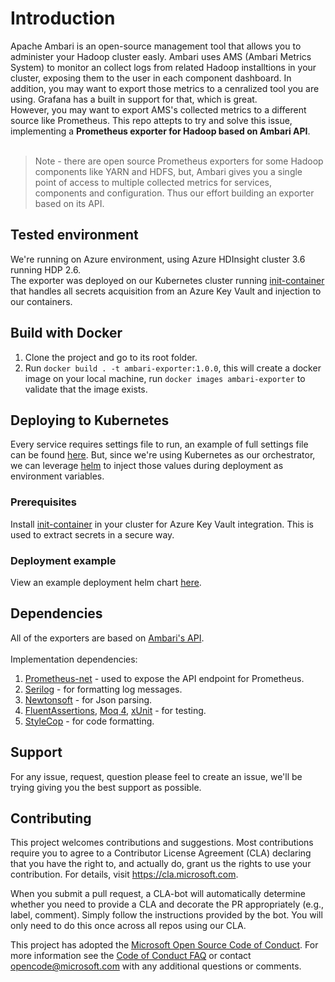 # Introduction
Apache Ambari is an open-source management tool that allows you to administer your Hadoop cluster easly. Ambari uses AMS (Ambari Metrics System) to monitor an collect logs from related Hadoop installtions in your cluster, exposing them to the user in each component dashboard. In addition, you may want to export those metrics to a cenralized tool you are using. Grafana has a built in support for that, which is great.</br>
However, you may want to export AMS's collected metrics to a different source like Prometheus. This repo attepts to try and solve this issue, implementing a **Prometheus exporter for Hadoop based on Ambari API**. </br></br>

> Note - there are open source Prometheus exporters for some Hadoop components like YARN and HDFS, but, Ambari gives you a single point of access to multiple collected metrics for services, components and configuration. Thus our effort building an exporter based on its API.


## Tested environment
We're running on Azure environment, using Azure HDInsight cluster 3.6 running HDP 2.6. <br>
The exporter was deployed on our Kubernetes cluster running [init-container](https://github.com/Hexadite/acs-keyvault-agent) that handles all secrets acquisition from an Azure Key Vault and injection to our containers.


## Build with Docker
1. Clone the project and go to its root folder.
2. Run `docker build . -t ambari-exporter:1.0.0`, this will create a docker image on your local machine, run `docker images ambari-exporter` to validate that the image exists.


## Deploying to Kubernetes
Every service requires settings file to run, an example of full settings file can be found [here](test\ComponentTests\appsettings.json). But, since we're using Kubernetes as our orchestrator, we can leverage  [helm](https://github.com/helm/charts) to inject those values during deployment as environment variables.<br>

### Prerequisites
Install [init-container](https://github.com/Hexadite/acs-keyvault-agent) in your cluster for Azure Key Vault integration. This is used to extract secrets in a secure way.

### Deployment example
View an example deployment helm chart [here](deployment\ambari-based-hadoop-exporter).


## Dependencies
All of the exporters are based on [Ambari's API](https://github.com/apache/ambari/blob/trunk/ambari-server/docs/api/v1/index.md). <br><br>
Implementation dependencies:
1. [Prometheus-net]([https://link](https://github.com/prometheus-net/prometheus-net)) - used to expose the API endpoint for Prometheus.
2. [Serilog](https://github.com/serilog/serilog-aspnetcore) - for formatting log messages.
3. [Newtonsoft](https://github.com/JamesNK/Newtonsoft.Json) - for Json parsing.
4. [FluentAssertions](https://github.com/fluentassertions/fluentassertions), [Moq 4](https://github.com/moq/moq4), [xUnit](https://xunit.github.io/) - for testing.
5. [StyleCop](https://github.com/StyleCop/StyleCop) - for code formatting.


## Support
For any issue, request, question please feel to create an issue, we'll be trying giving you the best support as possible.


## Contributing

This project welcomes contributions and suggestions.  Most contributions require you to agree to a
Contributor License Agreement (CLA) declaring that you have the right to, and actually do, grant us
the rights to use your contribution. For details, visit https://cla.microsoft.com.

When you submit a pull request, a CLA-bot will automatically determine whether you need to provide
a CLA and decorate the PR appropriately (e.g., label, comment). Simply follow the instructions
provided by the bot. You will only need to do this once across all repos using our CLA.

This project has adopted the [Microsoft Open Source Code of Conduct](https://opensource.microsoft.com/codeofconduct/).
For more information see the [Code of Conduct FAQ](https://opensource.microsoft.com/codeofconduct/faq/) or
contact [opencode@microsoft.com](mailto:opencode@microsoft.com) with any additional questions or comments.
